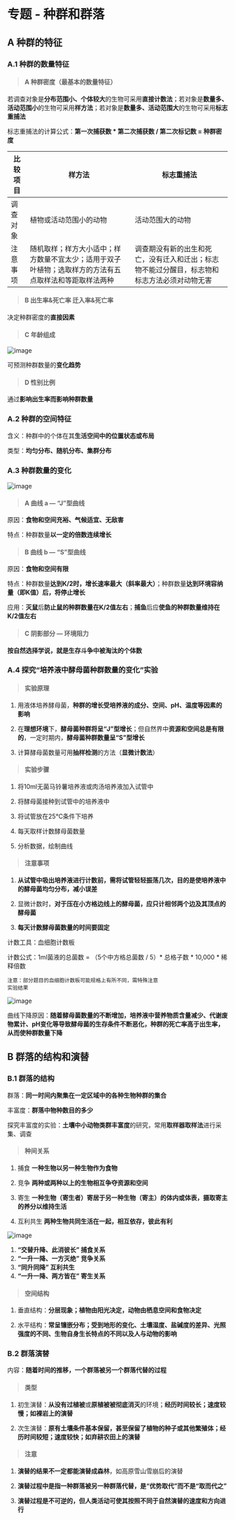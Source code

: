 # 专题 - 种群和群落

## A 种群的特征

### A.1 种群的数量特征

> #### A 种群密度（最基本的数量特征）

若调查对象是**分布范围小、个体较大**的生物可采用**直接计数法**；若对象是**数量多、活动范围小**的生物可采用**样方法**；若对象是**数量多、活动范围大**的生物可采用**标志重捕法**<br>

标志重捕法的计算公式：**第一次捕获数 * 第二次捕获数 / 第二次标记数 = 种群密度**<br>


比较项目 | 样方法 | 标志重捕法
---|---|---
调查对象 | 植物或活动范围小的动物 | 活动范围大的动物
注意事项 | 随机取样；样方大小适中；样方数量不宜太少；适用于双子叶植物；选取样方的方法有五点取样法和等距取样法两种 | 调查期没有新的出生和死亡，没有迁入和迁出；标志物不能过分醒目，标志物和标志方法必须对动物无害

> #### B 出生率&死亡率 迁入率&死亡率

决定种群密度的**直接因素**<br>

> #### C 年龄组成

![image](https://timgsa.baidu.com/timg?image&quality=80&size=b9999_10000&sec=1524330837947&di=f6856aec52f0c5ad78fc1fd5eddae07c&imgtype=0&src=http%3A%2F%2Fb.hiphotos.baidu.com%2Fzhidao%2Fwh%3D450%2C600%2Fsign%3D40a181d73ac79f3d8fb4ec348f91e127%2Fa2cc7cd98d1001e9b09dd027b90e7bec54e79771.jpg)

可预测种群数量的**变化趋势**<br>


> #### D 性别比例

通过**影响出生率而影响种群数量**<br>

### A.2 种群的空间特征

含义：种群中的个体在其**生活空间中的位置状态或布局**<br>

类型：**均匀分布、随机分布、集群分布**<br>

### A.3 种群数量的变化

![image](https://timgsa.baidu.com/timg?image&quality=80&size=b10000_10000&sec=1524320806&di=5e898c233ae77f0e9bca7e65e442e426&src=http://img2.ph.126.net/zR7bwGKKMP0RUeguV9UZqg==/6597466690354055972.jpg)

> #### A 曲线 a — “J”型曲线

原因：**食物和空间充裕、气候适宜、无敌害**<br>

特点：种群数量**以一定的倍数连续增长**<br>

> #### B 曲线 b — “S”型曲线

原因：**食物和空间有限**<br>

特点：种群数量**达到K/2时，增长速率最大（斜率最大）**；种群数量**达到环境容纳量（即K值）后，将停止增长**<br>

应用：**灭鼠**后**防止鼠的种群数量在K/2值左右**；**捕鱼**后应**使鱼的种群数量维持在K/2值左右**<br>

> #### C 阴影部分 — 环境阻力

**按自然选择学说，就是生存斗争中被淘汰的个体数**<br>

### A.4 探究“培养液中酵母菌种群数量的变化”实验

> #### 实验原理

1. 用液体培养酵母菌，**种群的增长受培养液的成分、空间、pH、温度等因素的影响**

2. 在**理想环境**下，**酵母菌种群将呈“J”型增长**；但自然界中**资源和空间总是有限的**，一定时期内，**酵母菌种群数量呈“S”型增长**

3. 计算酵母菌数量可用**抽样检测**的方法（**显微计数法**）

> #### 实验步骤

1. 将10ml无菌马铃薯培养液或肉汤培养液加入试管中

2. 将酵母菌接种到试管中的培养液中

3. 将试管放在25℃条件下培养

4. 每天取样计数酵母菌数量

5. 分析数据，绘制曲线

> #### 注意事项

1. **从试管中吸出培养液进行计数前，需将试管轻轻振荡几次，目的是使培养液中的酵母菌均匀分布，减小误差**

2. 显微计数时，**对于压在小方格边线上的酵母菌，应只计相邻两个边及其顶点的酵母菌**

3. **每天计数酵母菌数量的时间要固定**

计数工具：血细胞计数板<br>

计数公式：1ml菌液的总菌数 = （5个中方格总菌数 / 5）* 总格子数 * 10,000 * 稀释倍数<br>

```
注意：部分题目的血细胞计数板可能规格上有所不同，需特殊注意
实验结果
```

![image](https://ss0.baidu.com/-Po3dSag_xI4khGko9WTAnF6hhy/zhidao/pic/item/e850352ac65c1038b0328572b2119313b07e8936.jpg)

曲线下降原因：**随着酵母菌数量的不断增加，培养液中营养物质含量减少、代谢废物累计、pH变化等导致酵母菌的生存条件不断恶化，种群的死亡率高于出生率，从而使种群数量下降**<br>

## B 群落的结构和演替

### B.1 群落的结构

群落：**同一时间内聚集在一定区域中的各种生物种群的集合**<br>

丰富度：**群落中物种数目的多少**<br>

探究丰富度的实验：**土壤中小动物类群丰富度**的研究，常用**取样器取样法**进行采集、调查<br>

> #### 种间关系

1. 捕食  **一种生物以另一种生物作为食物**

2. 竞争 **两种或两种以上的生物相互争夺资源和空间**

3. 寄生 **一种生物（寄生者）寄居于另一种生物（寄主）的体内或体表，摄取寄主的养分以维持生活**

4. 互利共生 **两种生物共同生活在一起，相互依存，彼此有利**

![image](https://timgsa.baidu.com/timg?image&quality=80&size=b9999_10000&sec=1524332315066&di=51a933e805323fef8fcf912d20054e57&imgtype=0&src=http%3A%2F%2Fpic.1010jiajiao.com%2Fpic1%2F2011%2Fsw%2F130%2F15130.gif)

1.  **“交替升降、此消彼长” 捕食关系**
2.  **“一升一降、一方灭绝” 竞争关系**
3.  **“同升同降” 互利共生**
4.  **“一升一降、两方皆在” 寄生关系**

> #### 空间结构

1. 垂直结构：**分层现象；植物由阳光决定，动物由栖息空间和食物决定**

2. 水平结构：**常呈镶嵌分布；受到地形的变化、土壤湿度、盐碱度的差异、光照强度的不同、生物自身生长特点的不同以及人与动物的影响**

### B.2 群落演替

内容：**随着时间的推移，一个群落被另一个群落代替的过程**<br>

> #### 类型

1. 初生演替：**从没有过植被**或**原植被被彻底消灭**的环境；**经历时间较长；速度较慢；如裸岩上的演替**

2. 次生演替：**原有土壤条件基本保留，甚至保留了植物的种子或其他繁殖体；经历时间较短；速度较快；如弃耕农田上的演替**

> #### 注意

1. **演替的结果不一定都能演替成森林**，如高原雪山雪崩后的演替

2. **演替过程中是指一种群落被另一种群落代替，是“优势取代”而不是“取而代之”**

3. **演替过程是不可逆的，但人类活动可使其按照不同于自然演替的速度和方向进行**
